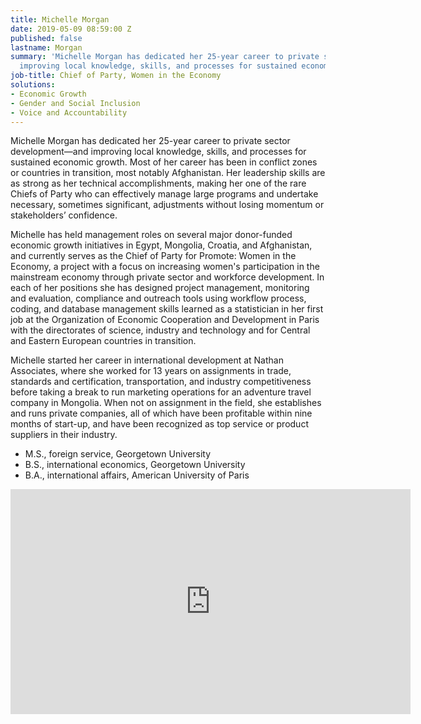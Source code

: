 ```yaml
---
title: Michelle Morgan
date: 2019-05-09 08:59:00 Z
published: false
lastname: Morgan
summary: 'Michelle Morgan has dedicated her 25-year career to private sector development—and
  improving local knowledge, skills, and processes for sustained economic growth. '
job-title: Chief of Party, Women in the Economy
solutions:
- Economic Growth
- Gender and Social Inclusion
- Voice and Accountability
---
```


Michelle Morgan has dedicated her 25-year career to private sector development—and improving local knowledge, skills, and processes for sustained economic growth. Most of her career has been in conflict zones or countries in transition, most notably Afghanistan. Her leadership skills are as strong as her technical accomplishments, making her one of the rare Chiefs of Party who can effectively manage large programs and undertake necessary, sometimes significant, adjustments without losing momentum or stakeholders’ confidence. 

Michelle has held management roles on several major donor-funded economic growth initiatives in Egypt, Mongolia, Croatia, and Afghanistan, and currently serves as the Chief of Party for Promote: Women in the Economy, a project with a focus on increasing women's participation in the mainstream economy through  private sector and workforce development. In each of her positions she has designed project management, monitoring and evaluation, compliance and outreach tools using workflow process, coding, and database management skills learned as a statistician in her first job at the Organization of Economic Cooperation and Development in Paris with the directorates of science, industry and technology and for Central and Eastern European countries in transition. 

Michelle started her career in international development at Nathan Associates, where she worked for 13 years on assignments in trade, standards and certification, transportation, and industry competitiveness before taking a break to run marketing operations for an adventure travel company in Mongolia. When not on assignment in the field, she establishes and runs private companies, all of which have been profitable within nine months of start-up, and have been recognized as top service or product suppliers in their industry.

* M.S., foreign service, Georgetown University
* B.S., international economics, Georgetown University
* B.A., international affairs, American University of Paris

<iframe src="https://player.vimeo.com/video/297173022" width="640" height="360" frameborder="0" allow="autoplay; fullscreen" allowfullscreen></iframe>